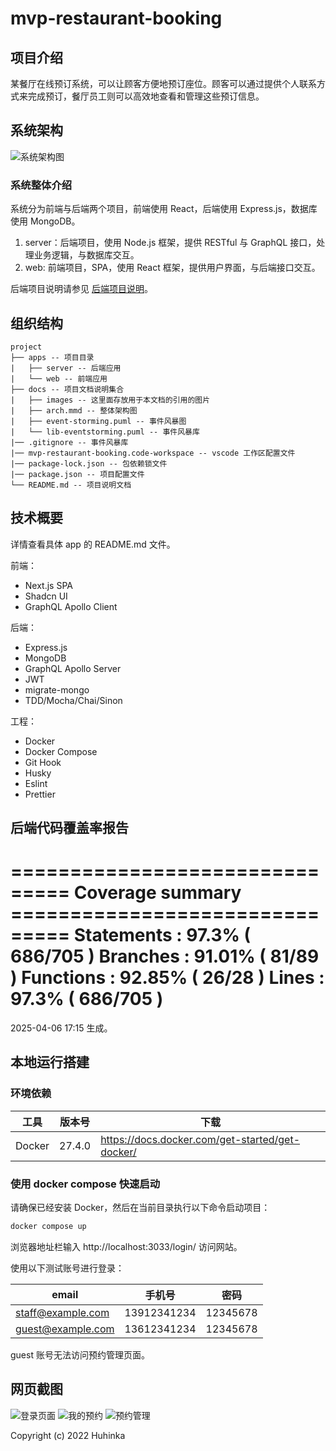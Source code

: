 # mvp-restaurant-booking

## 项目介绍

某餐厅在线预订系统，可以让顾客方便地预订座位。顾客可以通过提供个人联系方式来完成预订，餐厅员工则可以高效地查看和管理这些预订信息。

## 系统架构

![系统架构图](./docs/images/arch.jpg)

### 系统整体介绍

系统分为前端与后端两个项目，前端使用 React，后端使用 Express.js，数据库使用 MongoDB。

1. server：后端项目，使用 Node.js 框架，提供 RESTful 与 GraphQL 接口，处理业务逻辑，与数据库交互。
2. web: 前端项目，SPA，使用 React 框架，提供用户界面，与后端接口交互。

后端项目说明请参见 [后端项目说明](./apps/server/README.md)。

## 组织结构

```
project
├── apps -- 项目目录
|   ├── server -- 后端应用
|   └── web -- 前端应用
├── docs -- 项目文档说明集合
|   ├── images -- 这里面存放用于本文档的引用的图片
|   ├── arch.mmd -- 整体架构图
|   ├── event-storming.puml -- 事件风暴图
|   └── lib-eventstorming.puml -- 事件风暴库
|── .gitignore -- 事件风暴库
|── mvp-restaurant-booking.code-workspace -- vscode 工作区配置文件
|── package-lock.json -- 包依赖锁文件
|── package.json -- 项目配置文件
└── README.md -- 项目说明文档
```

## 技术概要

详情查看具体 app 的 README.md 文件。

前端：

- Next.js SPA
- Shadcn UI
- GraphQL Apollo Client

后端：

- Express.js
- MongoDB
- GraphQL Apollo Server
- JWT
- migrate-mongo
- TDD/Mocha/Chai/Sinon

工程：

- Docker
- Docker Compose
- Git Hook
- Husky
- Eslint
- Prettier

## 后端代码覆盖率报告

=============================== Coverage summary ===============================
Statements : 97.3% ( 686/705 )
Branches : 91.01% ( 81/89 )
Functions : 92.85% ( 26/28 )
Lines : 97.3% ( 686/705 )
================================================================================

2025-04-06 17:15 生成。

## 本地运行搭建

### 环境依赖

| 工具   | 版本号 | 下载                                            |
| ------ | ------ | ----------------------------------------------- |
| Docker | 27.4.0 | https://docs.docker.com/get-started/get-docker/ |

### 使用 docker compose 快速启动

请确保已经安装 Docker，然后在当前目录执行以下命令启动项目：

```bash
docker compose up
```

浏览器地址栏输入 http://localhost:3033/login/ 访问网站。

使用以下测试账号进行登录：

| email             | 手机号      | 密码     |
| ----------------- | ----------- | -------- |
| staff@example.com | 13912341234 | 12345678 |
| guest@example.com | 13612341234 | 12345678 |

guest 账号无法访问预约管理页面。

## 网页截图

![登录页面](./docs/images/snapshot00.png)
![我的预约](./docs/images/snapshot01.png)
![预约管理](./docs/images/snapshot02.png)

Copyright (c) 2022 Huhinka
